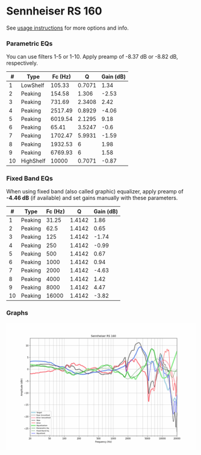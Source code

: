 # Sennheiser RS 160
See [usage instructions](https://github.com/jaakkopasanen/AutoEq#usage) for more options and info.

### Parametric EQs
You can use filters 1-5 or 1-10. Apply preamp of -8.37 dB or -8.82 dB, respectively.

|   # | Type      |   Fc (Hz) |      Q |   Gain (dB) |
|-----|-----------|-----------|--------|-------------|
|   1 | LowShelf  |    105.33 | 0.7071 |        1.34 |
|   2 | Peaking   |    154.58 | 1.306  |       -2.53 |
|   3 | Peaking   |    731.69 | 2.3408 |        2.42 |
|   4 | Peaking   |   2517.49 | 0.8929 |       -4.06 |
|   5 | Peaking   |   6019.54 | 2.1295 |        9.18 |
|   6 | Peaking   |     65.41 | 3.5247 |       -0.6  |
|   7 | Peaking   |   1702.47 | 5.9931 |       -1.59 |
|   8 | Peaking   |   1932.53 | 6      |        1.98 |
|   9 | Peaking   |   6769.93 | 6      |        1.58 |
|  10 | HighShelf |  10000    | 0.7071 |       -0.87 |

### Fixed Band EQs
When using fixed band (also called graphic) equalizer, apply preamp of **-4.46 dB** (if available) and set gains manually with these parameters.

|   # | Type    |   Fc (Hz) |      Q |   Gain (dB) |
|-----|---------|-----------|--------|-------------|
|   1 | Peaking |     31.25 | 1.4142 |        1.86 |
|   2 | Peaking |     62.5  | 1.4142 |        0.65 |
|   3 | Peaking |    125    | 1.4142 |       -1.74 |
|   4 | Peaking |    250    | 1.4142 |       -0.99 |
|   5 | Peaking |    500    | 1.4142 |        0.67 |
|   6 | Peaking |   1000    | 1.4142 |        0.94 |
|   7 | Peaking |   2000    | 1.4142 |       -4.63 |
|   8 | Peaking |   4000    | 1.4142 |        1.42 |
|   9 | Peaking |   8000    | 1.4142 |        4.47 |
|  10 | Peaking |  16000    | 1.4142 |       -3.82 |

### Graphs
![](./Sennheiser%20RS%20160.png)
